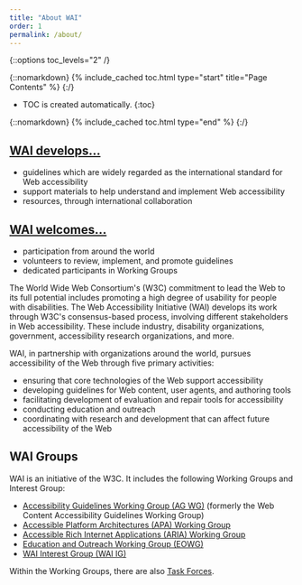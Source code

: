 ```yaml
---
title: "About WAI"
order: 1
permalink: /about/
---
```


{::options toc_levels="2" /}

{::nomarkdown}
{% include_cached toc.html type="start" title="Page Contents" %}
{:/}

-   TOC is created automatically.
{:toc}

{::nomarkdown}
{% include_cached toc.html type="end" %}
{:/}

## [WAI develops...](Resources/Overview)

-   guidelines which are widely regarded as the international standard
    for Web accessibility
-   support materials to help understand and implement Web accessibility
-   resources, through international collaboration

## [WAI welcomes...](participation)

-   participation from around the world
-   volunteers to review, implement, and promote guidelines
-   dedicated participants in Working Groups

The World Wide Web Consortium's (W3C) commitment to lead the Web to its
full potential includes promoting a high degree of usability for people
with disabilities. The Web Accessibility Initiative (WAI) develops its
work through W3C's consensus-based process, involving different
stakeholders in Web accessibility. These include industry, disability
organizations, government, accessibility research organizations, and
more.

WAI, in partnership with organizations around the world, pursues
accessibility of the Web through five primary activities:

-   ensuring that core technologies of the Web support accessibility
-   developing guidelines for Web content, user agents, and authoring
    tools
-   facilitating development of evaluation and repair tools for
    accessibility
-   conducting education and outreach
-   coordinating with research and development that can affect future
    accessibility of the Web

## WAI Groups

WAI is an initiative of the W3C. It includes the following Working Groups and Interest Group:

-   [Accessibility Guidelines Working Group (AG WG)](https://www.w3.org/WAI/GL/) (formerly the Web Content Accessibility Guidelines Working Group)
-   [Accessible Platform Architectures (APA) Working Group](https://www.w3.org/WAI/APA/)
-   [Accessible Rich Internet Applications (ARIA) Working Group](https://www.w3.org/WAI/ARIA/)
-   [Education and Outreach Working Group (EOWG)](https://www.w3.org/WAI/EO/)
-   [WAI Interest Group (WAI IG)](https://www.w3.org/WAI/IG/)

Within the Working Groups, there are also [Task Forces](https://www.w3.org/WAI/grouptf).
